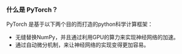 
### 什么是 PyTorch？
PyTorch 是基于以下两个目的而打造的python科学计算框架：
- 无缝替换NumPy，并且通过利用GPU的算力来实现神经网络的加速。
- 通过自动微分机制，来让神经网络的实现变得更加容易。